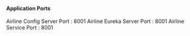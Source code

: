#### Application Ports 
Airline Config Server Port : 8001
Airline Eureka Server Port : 8001
Airline Service Port : 8001
